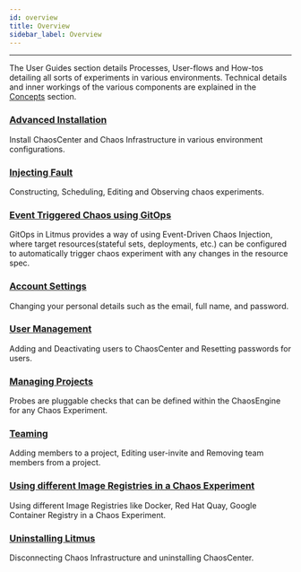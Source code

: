 ```yaml
---
id: overview
title: Overview
sidebar_label: Overview
---
```


---

The User Guides section details Processes, User-flows and How-tos detailing all sorts of experiments in various environments. Technical details and inner workings of the various components are explained in the [Concepts](../concepts/overview.md) section.

### [Advanced Installation](chaoscenter-cluster-scope-installation.md)

Install ChaosCenter and Chaos Infrastructure in various environment configurations.

### [Injecting Fault](schedule-experiment.md)

Constructing, Scheduling, Editing and Observing chaos experiments.

### [Event Triggered Chaos using GitOps](gitops-configuration.md)

GitOps in Litmus provides a way of using Event-Driven Chaos Injection, where target resources(stateful sets, deployments, etc.) can be configured to automatically trigger chaos experiment with any changes in the resource spec.

### [Account Settings](account-settings.md)

Changing your personal details such as the email, full name, and password.

### [User Management](create-user.md)

Adding and Deactivating users to ChaosCenter and Resetting passwords for users.

### [Managing Projects](change-project-name.md)

Probes are pluggable checks that can be defined within the ChaosEngine for any Chaos Experiment.

### [Teaming](invite-team-member.md)

Adding members to a project, Editing user-invite and Removing team members from a project.

### [Using different Image Registries in a Chaos Experiment](image-registry.md)

Using different Image Registries like Docker, Red Hat Quay, Google Container Registry in a Chaos Experiment.

### [Uninstalling Litmus](uninstall-litmus.md)

Disconnecting Chaos Infrastructure and uninstalling ChaosCenter.

